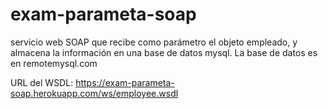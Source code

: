 # exam-parameta-soap

servicio web SOAP que recibe como parámetro el objeto empleado, y almacena la información en una base de datos mysql. 
La base de datos es en remotemysql.com

URL del WSDL: https://exam-parameta-soap.herokuapp.com/ws/employee.wsdl
